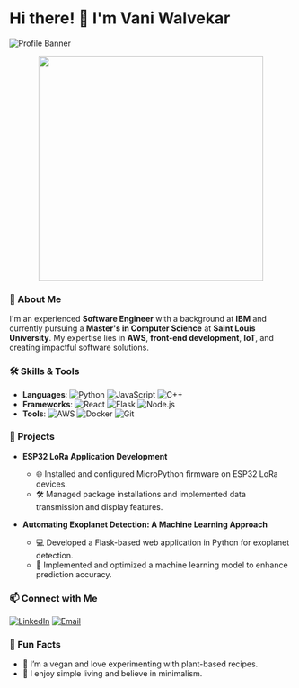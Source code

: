 # Hi there! 👋 I'm Vani Walvekar

![Profile Banner](https://via.placeholder.com/800x200.png?text=Welcome+to+My+GitHub+Profile)

<div align="center">
  <img src="https://media.giphy.com/media/qgQUggAC3Pfv687qPC/giphy.gif" width="400px"/>
</div>

### 🌟 About Me
I'm an experienced **Software Engineer** with a background at **IBM** and currently pursuing a **Master's in Computer Science** at **Saint Louis University**. My expertise lies in **AWS**, **front-end development**, **IoT**, and creating impactful software solutions.

### 🛠️ Skills & Tools
- **Languages**: ![Python](https://img.shields.io/badge/Python-3670A0?style=for-the-badge&logo=python&logoColor=ffdd54) ![JavaScript](https://img.shields.io/badge/JavaScript-323330?style=for-the-badge&logo=javascript&logoColor=F7DF1E) ![C++](https://img.shields.io/badge/C++-00599C?style=for-the-badge&logo=c%2B%2B&logoColor=white)
- **Frameworks**: ![React](https://img.shields.io/badge/React-20232A?style=for-the-badge&logo=react&logoColor=61DAFB) ![Flask](https://img.shields.io/badge/Flask-000000?style=for-the-badge&logo=flask&logoColor=white) ![Node.js](https://img.shields.io/badge/Node.js-339933?style=for-the-badge&logo=nodedotjs&logoColor=white)
- **Tools**: ![AWS](https://img.shields.io/badge/Amazon_AWS-232F3E?style=for-the-badge&logo=amazon-aws&logoColor=white) ![Docker](https://img.shields.io/badge/Docker-2496ED?style=for-the-badge&logo=docker&logoColor=white) ![Git](https://img.shields.io/badge/Git-F05032?style=for-the-badge&logo=git&logoColor=white)

### 🚀 Projects
- **ESP32 LoRa Application Development**
  - 🌐 Installed and configured MicroPython firmware on ESP32 LoRa devices.
  - 🛠️ Managed package installations and implemented data transmission and display features.

- **Automating Exoplanet Detection: A Machine Learning Approach**
  - 💻 Developed a Flask-based web application in Python for exoplanet detection.
  - 🧠 Implemented and optimized a machine learning model to enhance prediction accuracy.

### 📫 Connect with Me
[![LinkedIn](https://img.shields.io/badge/LinkedIn-0077B5?style=for-the-badge&logo=linkedin&logoColor=white)](https://www.linkedin.com/in/vani-walvekar-874938128) [![Email](https://img.shields.io/badge/Email-D14836?style=for-the-badge&logo=gmail&logoColor=white)](mailto:vani.walvekar@slu.edu)

### 🌱 Fun Facts
- 🥗 I’m a vegan and love experimenting with plant-based recipes.
- 🏡 I enjoy simple living and believe in minimalism.
